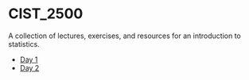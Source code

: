 # CIST_2500
A collection of lectures, exercises, and resources for an introduction to statistics. 

* [Day 1 ](12_ANOVA/Day1.md)
* [Day 2 ](12_ANOVA/Day2.md)

